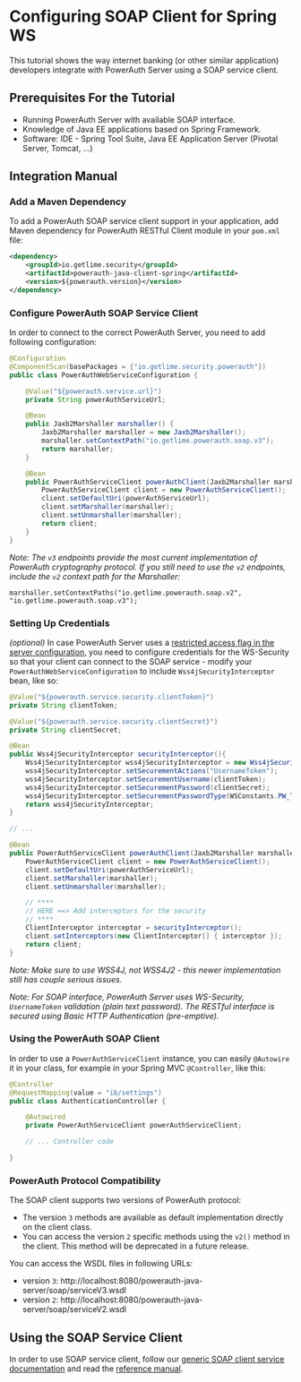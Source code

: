 # Configuring SOAP Client for Spring WS

This tutorial shows the way internet banking (or other similar application) developers integrate with PowerAuth Server using a SOAP service client.

## Prerequisites For the Tutorial

- Running PowerAuth Server with available SOAP interface.
- Knowledge of Java EE applications based on Spring Framework.
- Software: IDE - Spring Tool Suite, Java EE Application Server (Pivotal Server, Tomcat, ...)

## Integration Manual

### Add a Maven Dependency

To add a PowerAuth SOAP service client support in your application, add Maven dependency for PowerAuth RESTful Client module in your `pom.xml` file:

```xml
<dependency>
    <groupId>io.getlime.security</groupId>
    <artifactId>powerauth-java-client-spring</artifactId>
    <version>${powerauth.version}</version>
</dependency>
```

### Configure PowerAuth SOAP Service Client

In order to connect to the correct PowerAuth Server, you need to add following configuration:

```java
@Configuration
@ComponentScan(basePackages = {"io.getlime.security.powerauth"})
public class PowerAuthWebServiceConfiguration {

    @Value("${powerauth.service.url}")
    private String powerAuthServiceUrl;

    @Bean
    public Jaxb2Marshaller marshaller() {
        Jaxb2Marshaller marshaller = new Jaxb2Marshaller();
        marshaller.setContextPath("io.getlime.powerauth.soap.v3");
        return marshaller;
    }

    @Bean
    public PowerAuthServiceClient powerAuthClient(Jaxb2Marshaller marshaller) {
        PowerAuthServiceClient client = new PowerAuthServiceClient();
        client.setDefaultUri(powerAuthServiceUrl);
        client.setMarshaller(marshaller);
        client.setUnmarshaller(marshaller);
        return client;
    }
}
```

_Note: The `v3` endpoints provide the most current implementation of PowerAuth cryptography protocol. If you still need to use the `v2` endpoints, include the `v2` context path for the Marshaller:_

```
marshaller.setContextPaths("io.getlime.powerauth.soap.v2", "io.getlime.powerauth.soap.v3");
```

### Setting Up Credentials

_(optional)_ In case PowerAuth Server uses a [restricted access flag in the server configuration](./Deploying-PowerAuth-Server.md#enabling-powerauth-server-security), you need to configure credentials for the WS-Security so that your client can connect to the SOAP service - modify your `PowerAuthWebServiceConfiguration` to include `Wss4jSecurityInterceptor` bean, like so:

```java
@Value("${powerauth.service.security.clientToken}")
private String clientToken;

@Value("${powerauth.service.security.clientSecret}")
private String clientSecret;

@Bean
public Wss4jSecurityInterceptor securityInterceptor(){
    Wss4jSecurityInterceptor wss4jSecurityInterceptor = new Wss4jSecurityInterceptor();
    wss4jSecurityInterceptor.setSecurementActions("UsernameToken");
    wss4jSecurityInterceptor.setSecurementUsername(clientToken);
    wss4jSecurityInterceptor.setSecurementPassword(clientSecret);
    wss4jSecurityInterceptor.setSecurementPasswordType(WSConstants.PW_TEXT);
    return wss4jSecurityInterceptor;
}

// ...

@Bean
public PowerAuthServiceClient powerAuthClient(Jaxb2Marshaller marshaller) {
    PowerAuthServiceClient client = new PowerAuthServiceClient();
    client.setDefaultUri(powerAuthServiceUrl);
    client.setMarshaller(marshaller);
    client.setUnmarshaller(marshaller);

    // ****
    // HERE ==> Add interceptors for the security
    // ****
    ClientInterceptor interceptor = securityInterceptor();
    client.setInterceptors(new ClientInterceptor[] { interceptor });
    return client;
}
```

_Note: Make sure to use WSS4J, not WSS4J2 - this newer implementation still has couple serious issues._

_Note: For SOAP interface, PowerAuth Server uses WS-Security, `UsernameToken` validation (plain text password). The RESTful interface is secured using Basic HTTP Authentication (pre-emptive)._

### Using the PowerAuth SOAP Client

In order to use a `PowerAuthServiceClient` instance, you can easily `@Autowire` it in your class, for example in your Spring MVC `@Controller`, like this:

```java
@Controller
@RequestMapping(value = "ib/settings")
public class AuthenticationController {

    @Autowired
    private PowerAuthServiceClient powerAuthServiceClient;

    // ... Controller code

}
```

### PowerAuth Protocol Compatibility

The SOAP client supports two versions of PowerAuth protocol:
- The version `3` methods are available as default implementation directly on the client class.
- You can access the version `2` specific methods using the `v2()` method in the client. This method will be deprecated in a future release.

You can access the WSDL files in following URLs:
- version `3`: http://localhost:8080/powerauth-java-server/soap/serviceV3.wsdl
- version `2`: http://localhost:8080/powerauth-java-server/soap/serviceV2.wsdl

## Using the SOAP Service Client

In order to use SOAP service client, follow our [generic SOAP client service documentation](./SOAP-Client-Library-Usage.md) and read the [reference manual](./SOAP-Service-Methods.md).
